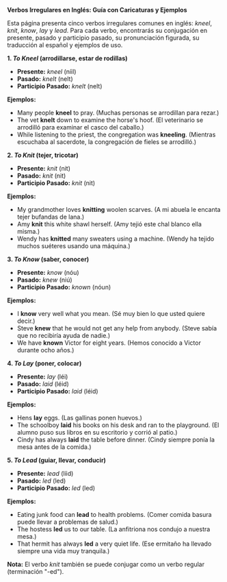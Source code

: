 

**Verbos Irregulares en Inglés: Guía con Caricaturas y Ejemplos**

Esta página presenta cinco verbos irregulares comunes en inglés: *kneel*, *knit*, *know*, *lay* y *lead*.  Para cada verbo, encontrarás su conjugación en presente, pasado y participio pasado, su pronunciación figurada, su traducción al español y ejemplos de uso.

**1. *To Kneel* (arrodillarse, estar de rodillas)**

*   **Presente:** *kneel* (níil)
*   **Pasado:** *knelt* (nelt)
*   **Participio Pasado:** *knelt* (nelt)

**Ejemplos:**

*   Many people **kneel** to pray. (Muchas personas se arrodillan para rezar.)
*   The vet **knelt** down to examine the horse's hoof. (El veterinario se arrodilló para examinar el casco del caballo.)
*   While listening to the priest, the congregation was **kneeling**. (Mientras escuchaba al sacerdote, la congregación de fieles se arrodilló.)

**2. *To Knit* (tejer, tricotar)**

*   **Presente:** *knit* (nit)
*   **Pasado:** *knit* (nit)
*   **Participio Pasado:** *knit* (nit)

**Ejemplos:**

*   My grandmother loves **knitting** woolen scarves. (A mi abuela le encanta tejer bufandas de lana.)
*   Amy **knit** this white shawl herself. (Amy tejió este chal blanco ella misma.)
*   Wendy has **knitted** many sweaters using a machine. (Wendy ha tejido muchos suéteres usando una máquina.)

**3. *To Know* (saber, conocer)**

*   **Presente:** *know* (nóu)
*   **Pasado:** *knew* (niú)
*   **Participio Pasado:** *known* (nóun)

**Ejemplos:**

*   I **know** very well what you mean. (Sé muy bien lo que usted quiere decir.)
*   Steve **knew** that he would not get any help from anybody. (Steve sabía que no recibiría ayuda de nadie.)
*   We have **known** Victor for eight years. (Hemos conocido a Victor durante ocho años.)

**4. *To Lay* (poner, colocar)**

*   **Presente:** *lay* (léi)
*   **Pasado:** *laid* (léid)
*   **Participio Pasado:** *laid* (léid)

**Ejemplos:**

*   Hens **lay** eggs. (Las gallinas ponen huevos.)
*   The schoolboy **laid** his books on his desk and ran to the playground. (El alumno puso sus libros en su escritorio y corrió al patio.)
*   Cindy has always **laid** the table before dinner. (Cindy siempre ponía la mesa antes de la comida.)

**5. *To Lead* (guiar, llevar, conducir)**

*   **Presente:** *lead* (líid)
*   **Pasado:** *led* (led)
*   **Participio Pasado:** *led* (led)

**Ejemplos:**

*   Eating junk food can **lead** to health problems. (Comer comida basura puede llevar a problemas de salud.)
*   The hostess **led** us to our table. (La anfitriona nos condujo a nuestra mesa.)
*   That hermit has always **led** a very quiet life. (Ese ermitaño ha llevado siempre una vida muy tranquila.)

**Nota:**  El verbo *knit* también se puede conjugar como un verbo regular (terminación "-ed").
